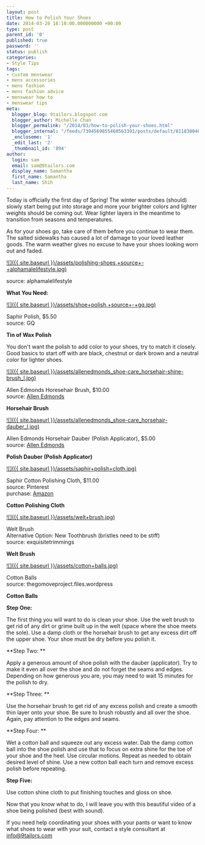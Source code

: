 ```yaml
---
layout: post
title: How to Polish Your Shoes
date: 2014-03-20 18:10:00.000000000 +00:00
type: post
parent_id: '0'
published: true
password: ''
status: publish
categories:
- Style Tips
tags:
- custom menswear
- mens accessories
- mens fashion
- mens fashion advice
- menswear how to
- menswear tips
meta:
  blogger_blog: 9tailors.blogspot.com
  blogger_author: Michelle Chan
  blogger_permalink: "/2014/03/how-to-polish-your-shoes.html"
  blogger_internal: "/feeds/7394569855460563391/posts/default/8118380405044586452"
  _encloseme: '1'
  _edit_last: '2'
  _thumbnail_id: '894'
author:
  login: sam
  email: sam@9tailors.com
  display_name: Samantha
  first_name: Samantha
  last_name: Shih
---
```

Today is officially the first day of Spring! The winter wardrobes (should) slowly start being put into storage and more your brighter colors and lighter weights should be coming out. Wear lighter layers in the meantime to transition from seasons and temperatures.

As for your shoes go, take care of them before you continue to wear them. The salted sidewalks has caused a lot of damage to your loved leather goods. The warm weather gives no excuse to have your shoes looking worn out and faded.

[![]({{ site.baseurl }}/assets/polishing-shoes,+source+-+alphamalelifestyle.jpg)](http://1.bp.blogspot.com/-9Qf52uLoEWc/Uysv8TIOwUI/AAAAAAAABk4/P8U0FFmdfb4/s1600/polishing-shoes,+source+-+alphamalelifestyle.jpg)

source: alphamalelifestyle

**What You Need:**

[![]({{ site.baseurl }}/assets/shoe+polish,+source+-+gq.jpg)](http://1.bp.blogspot.com/-PWZEFPoK0wU/UysX-Yru7bI/AAAAAAAABjg/K-PH0497dXw/s1600/shoe+polish,+source+-+gq.jpg)

Saphir Polish, $5.50  
source: GQ

**Tin of Wax Polish**

You don't want the polish to add color to your shoes, try to match it closely. Good basics to start off with are black, chestnut or dark brown and a neutral color for lighter shoes.

[![]({{ site.baseurl }}/assets/allenedmonds_shoe-care_horsehair-shine-brush_l.jpg)](http://2.bp.blogspot.com/-gJ9ihtUvxf8/UysZoz50K-I/AAAAAAAABjs/tQUpo9r09Tc/s1600/allenedmonds_shoe-care_horsehair-shine-brush_l.jpg)

Allen Edmonds Horesehair Brush, $10.00  
source: [Allen Edmonds](http://www.allenedmonds.com/aeonline/producti_SF587_1_40000000001_-1)

**Horsehair Brush**

[![]({{ site.baseurl }}/assets/allenedmonds_shoe-care_horsehair-dauber_l.jpg)](http://3.bp.blogspot.com/-vWpnV6J7QsY/Uysc8f3xmWI/AAAAAAAABj4/aFZXxpFHHCg/s1600/allenedmonds_shoe-care_horsehair-dauber_l.jpg)

Allen Edmonds Horsehair Dauber (Polish Applicator), $5.00  
source: [Allen Edmonds](http://www.allenedmonds.com/aeonline/producti_SF589_1_40000000001_-1_)

**Polish Dauber (Polish Applicator)**

[![]({{ site.baseurl }}/assets/saphir+polish+cloth.jpg)](http://3.bp.blogspot.com/-h2i6-RraRFU/UysgHITiGHI/AAAAAAAABkM/VDBhjukp3OI/s1600/saphir+polish+cloth.jpg)

Saphir Cotton Polishing Cloth, $11.00  
source: Pinterest  
purchase: [Amazon](http://www.amazon.com/Saphir-Polishing-Cloth-Chamois-Cotton/dp/B00FMWAKHO)

****Cotton Polishing Cloth****

[![]({{ site.baseurl }}/assets/welt+brush.jpg)](http://2.bp.blogspot.com/-FA0xhzvOHdQ/UysmxG9UM0I/AAAAAAAABkc/R_XFz5dF2po/s1600/welt+brush.jpg)

Welt Brush  
Alternative Option: New Toothbrush (bristles need to be stiff)  
source: exquisitetrimmings

****Welt Brush****

[![]({{ site.baseurl }}/assets/cotton+balls.jpg)](http://2.bp.blogspot.com/-fnxdGlZuUMU/UysslB-yvBI/AAAAAAAABks/DkzvE18EpwM/s1600/cotton+balls.jpg)

Cotton Balls  
source: thegomoveproject.files.wordpress

**Cotton Balls**

**Step One:**

The first thing you will want to do is clean your shoe. Use the welt brush to get rid of any dirt or grime built up in the welt (space where the shoe meets the sole). Use a damp cloth or the horsehair brush to get any excess dirt off the upper shoe. Your shoe must be dry before you polish it.

**Step Two: **

Apply a generous amount of shoe polish with the dauber (applicator). Try to make it even all over the shoe and do not forget the seams and edges. Depending on how generous you are, you may need to wait 15 minutes for the polish to dry.

**Step Three: **

Use the horsehair brush to get rid of any excess polish and create a smooth thin layer onto your shoe. Be sure to brush robustly and all over the shoe. Again, pay attention to the edges and seams.

**Step Four: **

Wet a cotton ball and squeeze out any excess water. Dab the damp cotton ball into the shoe polish and use that to focus on extra shine for the toe of your shoe and the heel. Use circular motions. Repeat as needed to obtain desired level of shine. Use a new cotton ball each turn and remove excess polish before repeating.

**Step Five:**

Use cotton shine cloth to put finishing touches and gloss on shoe.

Now that you know what to do, I will leave you with this beautiful video of a shoe being polished (best with sound).

If you need help coordinating your shoes with your pants or want to know what shoes to wear with your suit, contact a style consultant at info@9tailors.com